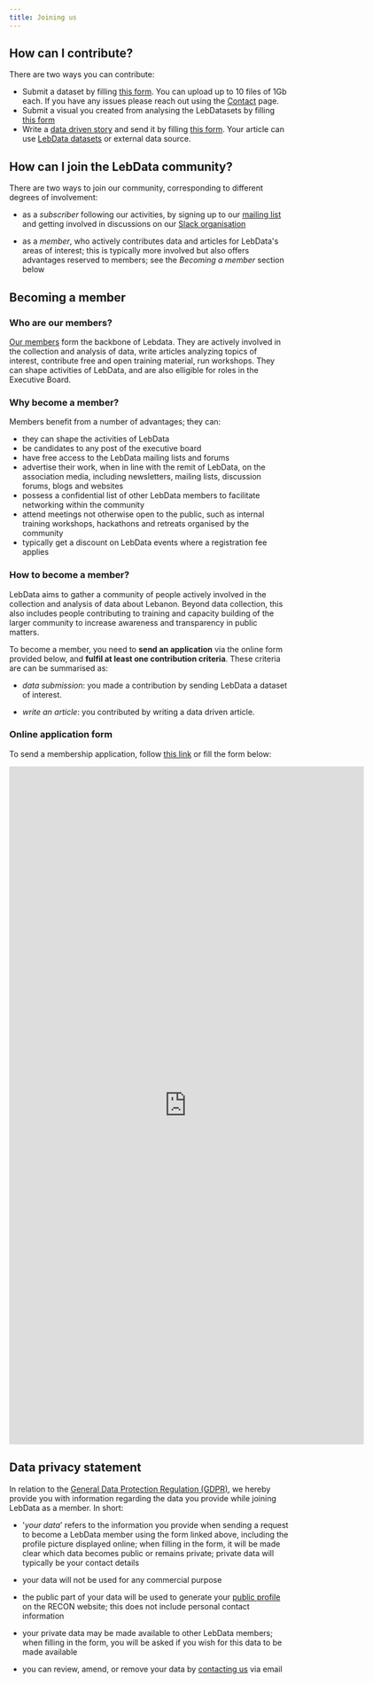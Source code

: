 ```yaml
---
title: Joining us
---
```

## How can I contribute?

There are two ways you can contribute:
- Submit a dataset by filling [this form](https://forms.gle/qhhbEbHBeo9fDKs4A). You can upload up to 10 files of 1Gb each. If you have any issues please reach out using the [Contact](/contact) page.
- Submit a visual you created from analysing the LebDatasets by filling [this form](https://forms.gle/L9EFxRWQCNEGybVy5)
- Write a [data driven story](https://buzzsumo.com/blog/how-to-write-data-driven-stories-5-core-narratives/) and send it by filling [this form](https://forms.gle/uNZNatddVNurR43S8). Your article can use [LebData datasets](/data) or external data source.

## How can I join the LebData community?

There are two ways to join our community, corresponding to different degrees of
involvement:

- as a *subscriber* following our activities, by signing up to our 
[mailing list](http://eepurl.com/gD57j5) 
and getting involved in discussions on our
[Slack organisation](https://lebdata.slack.com)

- as a *member*, who actively contributes data and articles for LebData's areas of interest; this is typically more involved but
  also offers advantages reserved to members; see the *Becoming a member*
  section below

## Becoming a member

### Who are our members?

[Our members](../people) form the backbone of Lebdata. They are actively involved in the
collection and analysis of data, write articles analyzing topics of interest, contribute free and open training material, run
workshops. They can shape activities of LebData, and are also elligible for roles in the Executive Board. 

### Why become a member?

Members benefit from a number of advantages; they can:

- they can shape the activities of LebData
- be candidates to any post of the executive board
- have free access to the LebData mailing lists and forums
- advertise their work, when in line with the remit of LebData, on the association
  media, including newsletters, mailing lists, discussion forums, blogs and
  websites
- possess a confidential list of other LebData members to facilitate networking
  within the community
- attend meetings not otherwise open to the public, such as internal training
  workshops, hackathons and retreats organised by the community
- typically get a discount on LebData events where a registration fee applies

### How to become a member?

LebData aims to gather a community of people actively involved in the collection and analysis of data about Lebanon. Beyond data collection, this also includes people contributing to training and capacity building of the larger community to increase awareness and transparency in public matters.

To become a member, you need to **send an application** via the online form provided
below, and **fulfil at least one contribution criteria**. These criteria are can be summarised as:

- *data submission*: you made a contribution by sending LebData a dataset of interest.
  
- *write an article*: you contributed by writing a data driven article.
  
### Online application form

To send a membership application, follow [this link](https://forms.gle/5s4nDHaGDiBzFavz9) or fill the form below:

<iframe src="https://docs.google.com/forms/d/e/1FAIpQLSerDwAHipzuXGKvezeU2WiD5yidXPsESCm9CqLW6HbDXGxDWg/viewform?embedded=true" width="640" height="1224" frameborder="0" marginheight="0" marginwidth="0">Loading…</iframe>

## Data privacy statement

In relation to the
[General Data Protection Regulation (GDPR)](https://ico.org.uk/for-organisations/guide-to-the-general-data-protection-regulation-gdpr/individual-rights/),
we hereby provide you with information regarding the data you provide while
joining LebData as a member. In short:

- '*your data*' refers to the information you provide when sending a request to
  become a LebData member using the form linked above, including the profile
  picture displayed online; when filling in the form, it will be made clear
  which data becomes public or remains private; private data will typically be
  your contact details
  
- your data will not be used for any commercial purpose

- the public part of your data will be used to generate your
  [public profile](../people) on the RECON
  website; this does not include personal contact information

- your private data may be made available to other LebData members; when filling
  in the form, you will be asked if you wish for this data to be made available

- you can review, amend, or remove your data by [contacting us](../contact) via
  email